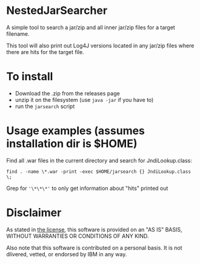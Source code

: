 # NestedJarSearcher
A simple tool to search a jar/zip and all inner jar/zip files for a target filename.

This tool will also print out Log4J versions located in any jar/zip files where there are hits for the target file.

# To install
- Download the .zip from the releases page
- unzip it on the filesystem (use `java -jar` if you have to)
- run the `jarsearch` script

# Usage examples (assumes installation dir is $HOME)
Find all .war files in the current directory and search for JndiLookup.class:
```
find . -name \*.war -print -exec $HOME/jarsearch {} JndiLookup.class \;
```
Grep for `'\*\*\*'` to only get information about "hits" printed out


# Disclaimer
As stated in [the license](LICENSE), this software is provided on an "AS IS" BASIS,
WITHOUT WARRANTIES OR CONDITIONS OF ANY KIND.

Also note that this software is contributed on a personal basis. It is not dlivered,
vetted, or endorsed by IBM in any way.

